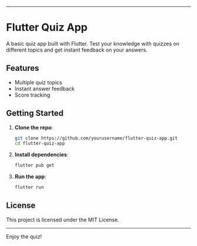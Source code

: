 
---

# Flutter Quiz App

A basic quiz app built with Flutter. Test your knowledge with quizzes on different topics and get instant feedback on your answers.

## Features

- Multiple quiz topics
- Instant answer feedback
- Score tracking

## Getting Started

1. **Clone the repo**:
   ```bash
   git clone https://github.com/yourusername/flutter-quiz-app.git
   cd flutter-quiz-app
   ```

2. **Install dependencies**:
   ```bash
   flutter pub get
   ```

3. **Run the app**:
   ```bash
   flutter run
   ```

## License

This project is licensed under the MIT License.

--- 

Enjoy the quiz!